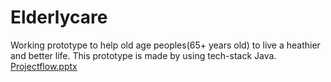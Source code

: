 # Elderlycare
Working prototype to help old age peoples(65+ years old) to live a heathier and better life. This prototype is made by using tech-stack Java.
[Projectflow.pptx](https://github.com/Rajneeshgit355/Elderlycare/files/11643047/Projectflow.pptx)
